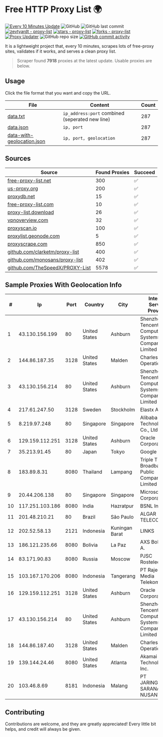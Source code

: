 
# Free HTTP Proxy List 🌍

[![Every 10 Minutes Update](https://github.com/mertguvencli/http-proxy-list/actions/workflows/main.yml/badge.svg?branch=main)](https://github.com/mertguvencli/http-proxy-list/actions/workflows/main.yml)
![GitHub](https://img.shields.io/github/license/mertguvencli/http-proxy-list)
![GitHub last commit](https://img.shields.io/github/last-commit/mertguvencli/http-proxy-list)
[![zevtyardt - proxy-list](https://img.shields.io/static/v1?label=zevtyardt&message=proxy-list&color=blue&logo=github)](https://github.com/zevtyardt/proxy-list "Go to GitHub repo")
[![stars - proxy-list](https://img.shields.io/github/stars/zevtyardt/proxy-list?style=social)](https://github.com/zevtyardt/proxy-list)
[![forks - proxy-list](https://img.shields.io/github/forks/zevtyardt/proxy-list?style=social)](https://github.com/zevtyardt/proxy-list)
[![Proxy Updater](https://github.com/zevtyardt/proxy-list/workflows/Proxy%20Updater/badge.svg)](https://github.com/zevtyardt/proxy-list/actions?query=workflow:"Proxy+Updater")
![GitHub repo size](https://img.shields.io/github/repo-size/zevtyardt/proxy-list)
[![GitHub commit activity](https://img.shields.io/github/commit-activity/m/zevtyardt/proxy-list?logo=commits)](https://github.com/zevtyardt/proxy-list/commits/main)

It is a lightweight project that, every 10 minutes, scrapes lots of free-proxy sites, validates if it works, and serves a clean proxy list.

> Scraper found **7918** proxies at the latest update. Usable proxies are below.

## Usage

Click the file format that you want and copy the URL.

|File|Content|Count|
|----|-------|-----|
|[data.txt](https://raw.githubusercontent.com/mertguvencli/http-proxy-list/main/proxy-list/data.txt)|`ip_address:port` combined (seperated new line)|287|
|[data.json](https://raw.githubusercontent.com/mertguvencli/http-proxy-list/main/proxy-list/data.json)|`ip, port`|287|
|[data-with-geolocation.json](https://raw.githubusercontent.com/mertguvencli/http-proxy-list/main/proxy-list/data-with-geolocation.json)|`ip, port, geolocation`|287|

## Sources

|Source|Found Proxies|Succeed|
|------|-------------|-------|
|[free-proxy-list.net](https://free-proxy-list.net)|300|✅|
|[us-proxy.org](https://www.us-proxy.org)|200|✅|
|[proxydb.net](http://proxydb.net)|15|✅|
|[free-proxy-list.com](https://free-proxy-list.com/?page=&port=&type%5B%5D=http&type%5B%5D=https&up_time=0&search=Search)|10|✅|
|[proxy-list.download](https://www.proxy-list.download/HTTP)|26|✅|
|[vpnoverview.com](https://vpnoverview.com/privacy/anonymous-browsing/free-proxy-servers)|32|✅|
|[proxyscan.io](https://www.proxyscan.io)|100|✅|
|[proxylist.geonode.com](https://proxylist.geonode.com/api/proxy-list?limit=300&page=1&sort_by=lastChecked&sort_type=desc&protocols=http,https)|5|✅|
|[proxyscrape.com](https://api.proxyscrape.com/v2/?request=displayproxies&protocol=http&timeout=10000&country=all&ssl=all&anonymity=all)|850|✅|
|[github.com/clarketm/proxy-list](https://raw.githubusercontent.com/clarketm/proxy-list/master/proxy-list-raw.txt)|400|✅|
|[github.com/monosans/proxy-list](https://raw.githubusercontent.com/monosans/proxy-list/main/proxies/http.txt)|402|✅|
|[github.com/TheSpeedX/PROXY-List](https://raw.githubusercontent.com/TheSpeedX/PROXY-List/master/http.txt)|5578|✅|


## Sample Proxies With Geolocation Info

|#|Ip|Port|Country|City|Internet Service Provider|
|-|--|----|-------|----|-------------------------|
|1|43.130.156.199|80|United States|Ashburn|Shenzhen Tencent Computer Systems Company Limited|
|2|144.86.187.35|3128|United States|Malden|Charles River Operation|
|3|43.130.156.214|80|United States|Ashburn|Shenzhen Tencent Computer Systems Company Limited|
|4|217.61.247.50|3128|Sweden|Stockholm|Elastx AB|
|5|8.219.97.248|80|Singapore|Singapore|Alibaba (US) Technology Co., Ltd.|
|6|129.159.112.251|3128|United States|Ashburn|Oracle Corporation|
|7|35.213.91.45|80|Japan|Tokyo|Google LLC|
|8|183.89.8.31|8080|Thailand|Lampang|Triple T Broadband Public Company Limited|
|9|20.44.206.138|80|Singapore|Singapore|Microsoft Corporation|
|10|117.251.103.186|8080|India|Hazratpur|BSNL Internet|
|11|201.48.210.21|80|Brazil|São Paulo|ALGAR TELECOM S/A|
|12|202.52.58.13|2121|Indonesia|Kuningan Barat|LINKS|
|13|186.121.235.66|8080|Bolivia|La Paz|AXS Bolivia S. A.|
|14|83.171.90.83|8080|Russia|Moscow|PJSC Rostelecom|
|15|103.167.170.206|8080|Indonesia|Tangerang|PT Rajeg Media Telekomunikasi|
|16|129.159.112.251|3128|United States|Ashburn|Oracle Corporation|
|17|43.130.156.214|80|United States|Ashburn|Shenzhen Tencent Computer Systems Company Limited|
|18|144.86.187.40|3128|United States|Malden|Charles River Operation|
|19|139.144.24.46|8080|United States|Atlanta|Akamai Technologies, Inc.|
|20|103.46.8.69|8181|Indonesia|Malang|PT JARINGANKU SARANA NUSANTARA|



## Contributing

Contributions are welcome, and they are greatly appreciated! Every
little bit helps, and credit will always be given.

